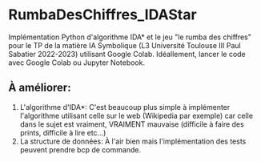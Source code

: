 # RumbaDesChiffres_IDAStar
Implémentation Python d'algorithme IDA* et le jeu "le rumba des chiffres" pour le TP de la matière IA Symbolique (L3 Université Toulouse III Paul Sabatier 2022-2023) utilisant Google Colab.
Idéallement, lancer le code avec Google Colab ou Jupyter Notebook.
## À améliorer:
1. L'algorithme d'IDA*: C'est beaucoup plus simple à implémenter l'algorithme utilisant celle sur le web (Wikipedia par exemple) car celle dans le sujet est vraiment, VRAIMENT mauvaise (difficile à faire des prints, difficile à lire etc...)
2. La structure de données: À l'air bien mais l'implémentation des tests peuvent prendre bcp de commande.
